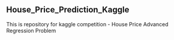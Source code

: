 ## House_Price_Prediction_Kaggle

This is repository for kaggle competition - House Price Advanced Regression Problem 
